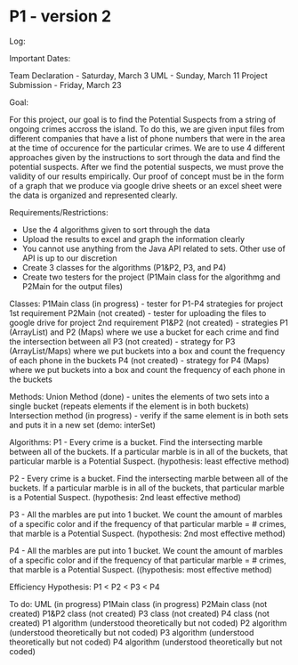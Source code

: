 # P1 - version 2


Log:


Important Dates:

Team Declaration - Saturday, March 3
UML - Sunday, March 11
Project Submission - Friday, March 23




Goal:

For this project, our goal is to find the Potential Suspects from a string of ongoing crimes accross the island. To do this, we are given
input files from different companies that have a list of phone numbers that were in the area at the time of occurence for the particular 
crimes. We are to use 4 different approaches given by the instructions to sort through the data and find the potential suspects. After we
find the potential suspects, we must prove the validity of our results empirically. Our proof of concept must be in the form of a graph
that we produce via google drive sheets or an excel sheet were the data is organized and represented clearly.



Requirements/Restrictions:
- Use the 4 algorithms given to sort through the data
- Upload the results to excel and graph the information clearly
- You cannot use anything from the Java API related to sets. Other use of API is up to our discretion
- Create 3 classes for the algorithms (P1&P2, P3, and P4)
- Create two testers for the project (P1Main class for the algorithmg and P2Main for the output files)


Classes:
P1Main class (in progress) - tester for P1-P4 strategies for project 1st requirement
P2Main (not created) - tester for uploading the files to google drive for project 2nd requirement
P1&P2 (not created) - strategies P1 (ArrayList) and P2 (Maps) where we use a bucket for each crime and find the intersection between all
P3 (not created) - strategy for P3 (ArrayList/Maps) where we put buckets into a box and count the frequency of each phone in the buckets
P4 (not created) - strategy for P4 (Maps) where we put buckets into a box and count the frequency of each phone in the buckets


Methods:
Union Method (done) - unites the elements of two sets into a single bucket (repeats elements if the element is in both buckets)
Intersection method (in progress) - verify if the same element is in both sets and puts it in a new set (demo: interSet)


Algorithms:
P1 - Every crime is a bucket. Find the intersecting marble between all of the buckets. If a particular marble is in all of the buckets,
that particular marble is a Potential Suspect. (hypothesis: least effective method) 

P2 - Every crime is a bucket. Find the intersecting marble between all of the buckets. If a particular marble is in all of the buckets,
that particular marble is a Potential Suspect. (hypothesis: 2nd least effective method)

P3 - All the marbles are put into 1 bucket. We count the amount of marbles of a specific color and if the frequency of that particular 
marble = # crimes, that marble is a Potential Suspect. (hypothesis: 2nd most effective method) 

P4 - All the marbles are put into 1 bucket. We count the amount of marbles of a specific color and if the frequency of that particular
marble = # crimes, that marble is a Potential Suspect. ((hypothesis: most effective method) 

Efficiency Hypothesis: P1 < P2 < P3 < P4



To do:
UML (in progress)
P1Main class (in progress) 
P2Main class (not created)
P1&P2 class (not created) 
P3 class (not created) 
P4 class (not created)
P1 algorithm (understood theoretically but not coded)
P2 algorithm (understood theoretically but not coded)
P3 algorithm (understood theoretically but not coded)
P4 algorithm (understood theoretically but not coded)
